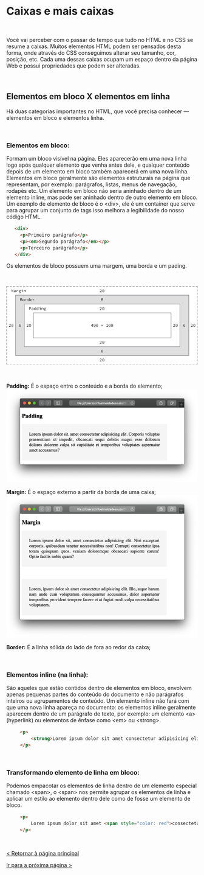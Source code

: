  # Caixas e mais caixas
   
  
&nbsp;
  
  
Você vai perceber com o passar do tempo que tudo no HTML e no CSS se resume a caixas. Muitos elementos HTML podem ser pensados desta forma, onde através do CSS conseguimos alterar seu tamanho, cor, posição, etc.
Cada uma dessas caixas ocupam um espaço dentro da página Web e possui propriedades que podem ser alteradas.

  
  
&nbsp;
  
  

## Elementos em bloco X elementos em linha
  
  
Há duas categorias importantes no HTML, que você precisa conhecer — elementos em bloco e elementos linha.

  
  
&nbsp;
  
  
### Elementos em bloco:
Formam um bloco visível na página. Eles aparecerão em uma nova linha logo após qualquer elemento que venha antes dele, e qualquer conteúdo depois de um elemento em bloco também aparecerá em uma nova linha. Elementos em bloco geralmente são elementos estruturais na página que representam, por exemplo: parágrafos, listas, menus de navegação, rodapés etc. Um elemento em bloco não seria aninhado dentro de um elemento inline, mas pode ser aninhado dentro de outro elemento em bloco.
Um exemplo de elemento de bloco é o \<div\>, ele é um container que serve para agrupar um conjunto de tags isso melhora a legibilidade do nosso código HTML.

```html
   <div>
     <p>Primeiro parágrafo</p>
     <p><em>Segundo parágrafo</em></p>
     <p>Terceiro parágrafo</p>
   </div>
```
  
Os elementos de bloco possuem uma margem, uma borda e um pading.
  
  
&nbsp;
  
  
![Box Model](imagens/bloco.png)
  
  
&nbsp;
  
  
**Padding:** É o espaço entre o conteúdo e a borda do elemento;
![Padding](imagens/padding.png)
  
  
  
**Margin:** É o espaço externo a partir da borda de uma caixa;
![Margin](imagens/margin.png)
  
  
**Border:** É a linha sólida do lado de fora ao redor da caixa;
  
  
&nbsp;
  
  
### Elementos inline (na linha):
São aqueles que estão contidos dentro de elementos em bloco, envolvem apenas pequenas partes do conteúdo do documento e não parágrafos inteiros ou agrupamentos de conteúdo. Um elemento inline não fará com que uma nova linha apareça no documento: os elementos inline geralmente aparecem dentro de um parágrafo de texto, por exemplo: um elemento \<a\>  (hyperlink) ou elementos de ênfase como \<em\> ou \<strong\>.
  
```html
     <p>
         <strong>Lorem ipsum dolor sit amet consectetur adipisicing elit.</strong> Eos corrupti distinctio consequuntur dolore sapiente rem <em>in odio facere hic nisi temporibus aut a,</em> asperiores repudiandae ipsum nihil esse veritatis totam.
     </p>
```
  
  
&nbsp;
  
  
### Transformando elemento de linha em bloco:
Podemos empacotar os elementos de linha dentro de um elemento especial chamado \<span\>, o \<span\> nos permite agrupar os elementos de linha e aplicar um estilo ao elemento dentro dele como de fosse um elemento de bloco.
  
```html
     <p>
         Lorem ipsum dolor sit amet <span style="color: red">consectetur</span> adipisicing elit. Explicabo, dolor reprehenderit libero nulla architecto repellat impedit voluptatum temporibus tempora veritatis, eius ducimus sunt. Provident quaerat quibusdam, minus error perferendis ipsum!
     </p>
```
  
  
&nbsp;
  
  

[< Retornar à página principal](../README.md)
  
  
[Ir para a próxima página >](7-Uma-imagem-vale-mais-que-mil-palavras.md)
